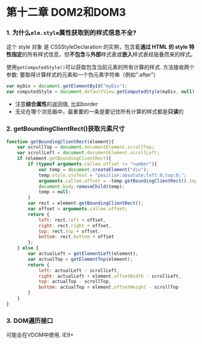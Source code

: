 # 第十二章 DOM2和DOM3

### 1. 为什么`ele.style`属性获取到的样式信息不全?

这个 style 对象 是 CSSStyleDeclaration 的实例，包含着**通过 HTML 的 style 特性指定**的所有样式信息，但**不包含**与**外部**样式表或**嵌入**样式表经层叠而来的样式。

使用`getComputedStyle()`可以获取包含当前元素的所有计算的样式. 方法接收两个参数: 要取得计算样式的元素和一个伪元素字符串（例如":after"）

```js
var myDiv = document.getElementById("myDiv"); 
var computedStyle = document.defaultView.getComputedStyle(myDiv, null);
```
- 注意**综合属性**的返回值, 比如border
- 无论在哪个浏览器中，最重要的一条是要记住所有计算的样式都是**只读**的


### 2. getBoundingClientRect()获取元素尺寸

```js
function getBoundingClientRect(element){
	var scrollTop = document.documentElement.scrollTop; 
	var scrollLeft = document.documentElement.scrollLeft;
	if (element.getBoundingClientRect){
		if (typeof arguments.callee.offset != "number"){ 
			var temp = document.createElement("div"); 
			temp.style.cssText = "position:absolute;left:0;top:0;"; 			document.body.appendChild(temp); 
			arguments.callee.offset = -temp.getBoundingClientRect().top - scrollTop; 
			document.body.removeChild(temp);
			temp = null;
		}
		var rect = element.getBoundingClientRect(); 
		var offset = arguments.callee.offset;
		return {
			left: rect.left + offset, 
			right: rect.right + offset, 
			top: rect.top + offset, 
			bottom: rect.bottom + offset
		}; 	
	} else {
		var actualLeft = getElementLeft(element); 
		var actualTop = getElementTop(element);
		return {
			left: actualLeft - scrollLeft, 
			right: actualLeft + element.offsetWidth - scrollLeft, 
			top: actualTop - scrollTop, 
			bottom: actualTop + element.offsetHeight - scrollTop 
		}
	}
}
```

### 3. DOM遍历接口

可能会在VDOM中使用. IE9+